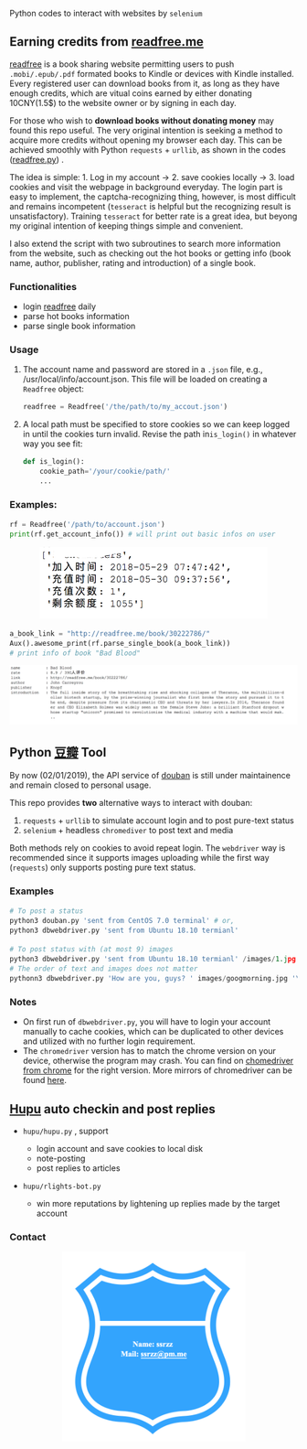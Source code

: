 Python codes to interact with websites by `selenium`

## Earning credits from [readfree.me](http://readfree.me)

 [readfree](http://readfree.me) is a book sharing website permitting users to push `.mobi/.epub/.pdf` formated books to Kindle or devices with Kindle installed. Every registered user can download books from it, as long as they have enough credits, which are vitual coins earned by either donating 10CNY(1.5$) to the website owner or by signing in each day. 

For those who wish to **download books without donating money** may found this repo useful. The very original intention is seeking a method to acquire more credits without opening my browser each day. This can be achieved smoothly with Python `requests`  + `urllib`, as shown in the codes ([readfree.py](./readfree/readfree.py)) . 

The idea is simple: 1. Log in my account -> 2. save cookies locally -> 3. load cookies and visit the webpage in background everyday. The login part is easy to implement, the captcha-recognizing thing, however, is most difficult and remains incompetent (`tesseract` is helpful but the recognizing result is unsatisfactory). Training  `tesseract` for better rate is a great idea, but beyong my original intention of keeping things simple and convenient. 

I also extend the script with two subroutines to search more information from the website, such as checking out the hot books or getting info (book name, author, publisher, rating and introduction) of a single book. 

### Functionalities

* login [readfree](http://readfree.me) daily
* parse hot books information
* parse single book information

### Usage

1. The account name and password are stored in a `.json`  file, e.g., /usr/local/info/account.json. This file will be loaded on creating a `Readfree` object: 

    ```python
    readfree = Readfree('/the/path/to/my_accout.json')
    ```

2. A local path must be specified to store cookies so we can keep logged in until the cookies turn invalid. Revise the path in`is_login()` in whatever way you see fit:

   ```python
   def is_login():
       cookie_path='/your/cookie/path/'
       ...
   ```

### Examples:

```python
rf = Readfree('/path/to/account.json')
print(rf.get_account_info()) # will print out basic infos on user

```

<p align="center"><img src="media/accountinfo.png" width=400/></p>

```python
a_book_link = "http://readfree.me/book/30222786/"
Aux().awesome_print(rf.parse_single_book(a_book_link))
# print info of book "Bad Blood" 
```

<p align="center"><img src="media/badblood.png" width=800/></p>



## Python [豆瓣](http://www.douban.com) Tool

By now (02/01/2019), the API service of [douban](http://www.douban.com) is still under maintainence and remain closed to personal usage. 

This repo provides **two** alternative ways to interact with douban:

1. `requests` + `urllib` to simulate account login and to post pure-text status 
2. `selenium` + headless `chromediver`  to post text and media

Both methods rely on cookies to avoid repeat login. The `webdriver` way is recommended since it supports images uploading while the first way (`requests`) only supports posting pure text status. 

### Examples

```python
# To post a status 
python3 douban.py 'sent from CentOS 7.0 terminal' # or,
python3 dbwebdriver.py 'sent from Ubuntu 18.10 termianl'

# To post status with (at most 9) images 
python3 dbwebdriver.py 'sent from Ubuntu 18.10 termianl' /images/1.jpg /images/2.jpg # or,
# The order of text and images does not matter
pythonn3 dbwebdriver.py 'How are you, guys? ' images/googmorning.jpg '\nI feel great today' images/selfie.png
```



### Notes

* On first run of `dbwebdriver.py`, you will have to login your account manually to cache cookies, which can be duplicated to other devices and utilized with no further login requirement.   
* The `chromedriver` version has to match the chrome version on your device, otherwise the program may crash. You can find on [chomedriver from chrome](http://chromedriver.chromium.org/downloads) for the right version.  More mirrors of chromedriver can be found [here](https://npm.taobao.org/). 



## [Hupu](https://www.hupu.com) auto checkin and post replies

* `hupu/hupu.py` , support 
  * login account and save cookies to local disk
  * note-posting 
  * post replies to articles

* `hupu/rlights-bot.py`
  * win more reputations by lightening up replies made by the target account



### Contact

[<p align="center"><img src="media/route.png" width=321/></p>](mailto:ssrzz@pm.me)



